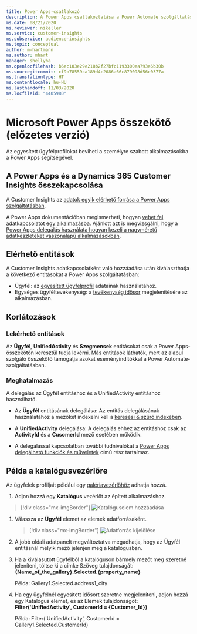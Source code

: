 ```yaml
---
title: Power Apps-csatlakozó
description: A Power Apps csatlakoztatása a Power Automate szolgáltatáshoz.
ms.date: 08/21/2020
ms.reviewer: nikeller
ms.service: customer-insights
ms.subservice: audience-insights
ms.topic: conceptual
author: m-hartmann
ms.author: mhart
manager: shellyha
ms.openlocfilehash: b6ec103e29e218b2f27bfc1193300ea793a6b30b
ms.sourcegitcommit: cf9b78559ca189d4c2086a66c879098d56c0377a
ms.translationtype: HT
ms.contentlocale: hu-HU
ms.lasthandoff: 11/03/2020
ms.locfileid: "4405980"
---
```

# <a name="microsoft-power-apps-connector-preview"></a>Microsoft Power Apps összekötő (előzetes verzió)

Az egyesített ügyfélprofilokat beviheti a személyre szabott alkalmazásokba a Power Apps segítségével.

## <a name="connect-power-apps-and-dynamics-365-customer-insights"></a>A Power Apps és a Dynamics 365 Customer Insights összekapcsolása

A Customer Insights az [adatok egyik elérhető forrása a Power Apps szolgáltatásban](https://docs.microsoft.com/powerapps/maker/canvas-apps/working-with-data-sources).

A Power Apps dokumentációban megismerheti, hogyan [vehet fel adatkapcsolatot egy alkalmazásba](https://docs.microsoft.com/powerapps/maker/canvas-apps/add-data-connection). Ajánlott azt is megvizsgálni, hogy a [Power Apps delegálás használata hogyan kezeli a nagyméretű adatkészleteket vászonalapú alkalmazásokban](https://docs.microsoft.com/powerapps/maker/canvas-apps/delegation-overview).

## <a name="available-entities"></a>Elérhető entitások

A Customer Insights adatkapcsolatként való hozzáadása után kiválaszthatja a következő entitásokat a Power Apps szolgáltatásban:

- Ügyfél: az [egyesített ügyfélprofil](customer-profiles.md) adatainak használatához.
- Egységes ügyféltevékenység: a [tevékenység idősor](activities.md) megjelenítésére az alkalmazásban.

## <a name="limitations"></a>Korlátozások

### <a name="retrievable-entities"></a>Lekérhető entitások

Az **Ügyfél**, **UnifiedActivity** és **Szegmensek** entitásokat csak a Power Apps-összekötőn keresztül tudja lekérni. Más entitások láthatók, mert az alapul szolgáló összekötő támogatja azokat eseményindítókkal a Power Automate-szolgáltatásban.  

### <a name="delegation"></a>Meghatalmazás

A delegálás az Ügyfél entitáshoz és a UnifiedActivity entitáshoz használható. 

- Az **Ügyfél** entitásának delegálása: Az entitás delegálásának használatához a mezőket indexelni kell a [keresési & szűrő indexében](search-filter-index.md).  

- A **UnifiedActivity** delegálása: A delegálás ehhez az entitáshoz csak az **ActivityId** és a **CusomerId** mező esetében működik.  

- A delegálással kapcsolatban további tudnivalókat a [Power Apps delegálható funkciók és műveletek](https://docs.microsoft.com/connectors/commondataservice/#power-apps-delegable-functions-and-operations-for-the-cds-for-apps) című rész tartalmaz. 

## <a name="example-gallery-control"></a>Példa a katalógusvezérlőre

Az ügyfelek profiljait például egy [galériavezérlőhöz](https://docs.microsoft.com/powerapps/maker/canvas-apps/add-gallery) adhatja hozzá.

1. Adjon hozzá egy **Katalógus** vezérlőt az épített alkalmazáshoz.

> [!div class="mx-imgBorder"]
> ![Katalóguselem hozzáadása](media/connector-powerapps9.png "Katalóguselem hozzáadása")

1. Válassza az **Ügyfél** elemet az elemek adatforrásaként.

    > [!div class="mx-imgBorder"]
    > ![Adatforrás kijelölése](media/choose-datasource-powerapps.png "Adatforrás kijelölése")

1. A jobb oldali adatpanelt megváltoztatva megadhatja, hogy az Ügyfél entitásnál melyik mező jelenjen meg a katalógusban.

1. Ha a kiválasutott ügyfélből a katalóguson bármely mezőt meg szeretné jeleníteni, töltse ki a címke Szöveg tulajdonságát: **{Name_of_the_gallery}.Selected.{property_name}**

    Példa: Gallery1.Selected.address1_city

1. Ha egy ügyfélnél egyesített idősort szeretne megjeleníteni, adjon hozzá egy Katalógus elemet, és az Elemek tulajdonságot: **Filter('UnifiedActivity', CustomerId = {Customer_Id})**

    Példa: Filter('UnifiedActivity', CustomerId = Gallery1.Selected.CustomerId)
